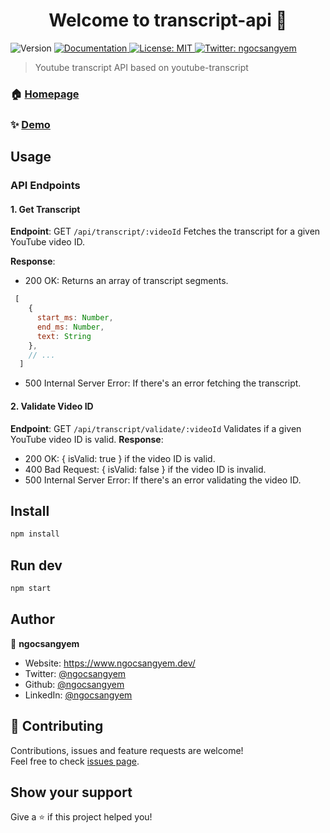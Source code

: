 <h1 align="center">Welcome to transcript-api 👋</h1>
<p>
  <img alt="Version" src="https://img.shields.io/badge/version-1.0.0-blue.svg?cacheSeconds=2592000" />
  <a href="https://github.com/ngocsangyem/transcript-api/readme.md" target="_blank">
    <img alt="Documentation" src="https://img.shields.io/badge/documentation-yes-brightgreen.svg" />
  </a>
  <a href="#" target="_blank">
    <img alt="License: MIT" src="https://img.shields.io/badge/License-MIT-yellow.svg" />
  </a>
  <a href="https://twitter.com/ngocsangyem" target="_blank">
    <img alt="Twitter: ngocsangyem" src="https://img.shields.io/twitter/follow/ngocsangyem.svg?style=social" />
  </a>
</p>

> Youtube transcript API based on youtube-transcript

### 🏠 [Homepage](https://github.com/ngocsangyem/transcript-api)

### ✨ [Demo](https://github.com/ngocsangyem/transcript-api)

## Usage

### API Endpoints

#### 1. Get Transcript
**Endpoint**: GET `/api/transcript/:videoId`
Fetches the transcript for a given YouTube video ID.

**Response**:

- 200 OK: Returns an array of transcript segments.

```javascript
 [
    {
      start_ms: Number,
      end_ms: Number,
      text: String
    },
    // ...
  ]
```
- 500 Internal Server Error: If there's an error fetching the transcript.

#### 2. Validate Video ID

**Endpoint**: GET `/api/transcript/validate/:videoId`
Validates if a given YouTube video ID is valid.
**Response**:
- 200 OK: { isValid: true } if the video ID is valid.
- 400 Bad Request: { isValid: false } if the video ID is invalid.
- 500 Internal Server Error: If there's an error validating the video ID.

## Install

```sh
npm install
```

## Run dev

```sh
npm start
```

## Author

👤 **ngocsangyem**

* Website: https://www.ngocsangyem.dev/
* Twitter: [@ngocsangyem](https://twitter.com/ngocsangyem)
* Github: [@ngocsangyem](https://github.com/ngocsangyem)
* LinkedIn: [@ngocsangyem](https://linkedin.com/in/ngocsangyem)

## 🤝 Contributing

Contributions, issues and feature requests are welcome!<br />Feel free to check [issues page](https://github.com/ngocsangyem/transcript-api/issues). 

## Show your support

Give a ⭐️ if this project helped you!